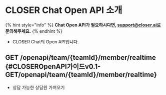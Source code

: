 # CLOSER Chat Open API 소개

{% hint style="info" %}
**Chat Open API가 필요하시다면, support@closer.ai로 문의해주세요.**
{% endhint %}

* CLOSER Chat의 Open API입니다.

## **GET /openapi/team/{teamId}/member/realtime** {#CLOSEROpenAPI가이드v0.1-GET/openapi/team/{teamId}/member/realtime}

* 상담 가능한 상담원 가져오기

